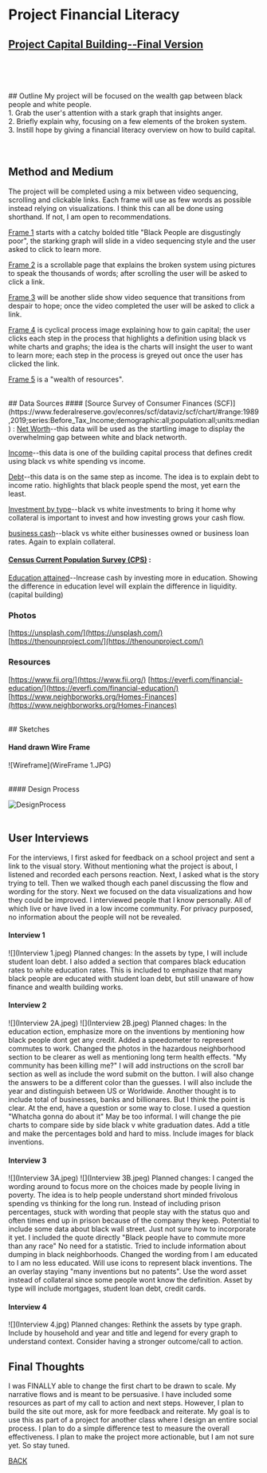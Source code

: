

# Project Financial Literacy
## [Project Capital Building--Final Version](https://preview.shorthand.com/heZYAiJ6IRXF9ffT)
<br><br>


<br>
## Outline
My project will be focused on the wealth gap between black people and white people. <br>
         1.     Grab the user's attention with a stark graph that insights anger.<br>
         2.     Briefly explain why, focusing on a few elements of the broken system.<br>
         3.     Instill hope by giving a financial literacy overview on how to build capital.
<br><br>


<br>

## Method and Medium
The project will be completed using a mix between video sequencing, scrolling and clickable links. Each frame will use as few words as possible instead relying on visualizations. I think this can all be done using shorthand. If not, I am open to recommendations. <br> 

 <ins>Frame 1</ins> starts with a catchy bolded title "Black People are disgustingly poor", the starking graph will slide in a video sequencing style and the user asked to click to learn more. <br> 
         
 <ins>Frame 2</ins> is a scrollable page that explains the broken system using pictures to speak the thousands of words; after scrolling the user will be asked to click a link. <br> 
          
 <ins>Frame 3</ins> will be another slide show video sequence that transitions from despair to hope; once the video completed the user will be asked to click a link. <br>  
  
 <ins>Frame 4</ins> is cyclical process image explaining how to gain capital; the user clicks each step in the process that highlights a definition using black vs white charts and graphs; the idea is the charts will insight the user to want to learn more; each step in the process is greyed out once the user has clicked the link. <br>
                
 <ins>Frame 5</ins> is a "wealth of resources". 

<br>
## Data Sources
#### [Source Survey of Consumer Finances (SCF)](https://www.federalreserve.gov/econres/scf/dataviz/scf/chart/#range:1989,2019;series:Before_Tax_Income;demographic:all;population:all;units:median) : 
   <ins>Net Worth</ins>--this data will be used as the startling image to display the overwhelming gap between white and black networth. 
  
   <ins>Income</ins>--this data is one of the building capital process that defines credit using black vs white spending vs income. 
  
   <ins>Debt</ins>--this data is on the same step as income. The idea is to explain debt to income ratio. highlights that black people spend the most, yet earn the least. 
   
   <ins>Investment by type</ins>--black vs white investments to bring it home why collateral is important to invest and how investing grows your cash flow.
   
   <ins>business cash</ins>--black vs white either businesses owned or business loan rates. Again to explain collateral.
  
#### [Census Current Population Survey (CPS)](https://www.census.gov/data/datasets/time-series/demo/cps/cps-asec.2019.html) : 
  <ins>Education attained</ins>--Increase cash by investing more in education. Showing the difference in education level will explain  the difference in liquidity. (capital building)
  
 ### Photos
   [https://unsplash.com/](https://unsplash.com/)
   [https://thenounproject.com/](https://thenounproject.com/)
 ### Resources
   [https://www.fii.org/](https://www.fii.org/)
   [https://everfi.com/financial-education/](https://everfi.com/financial-education/)
   [https://www.neighborworks.org/Homes-Finances](https://www.neighborworks.org/Homes-Finances)
<br>


<br>
## Sketches

#### Hand drawn Wire Frame

![Wireframe](WireFrame 1.JPG)

<br>
#### Design Process

![DesignProcess](Drafts.JPG)
<br><br>


## User Interviews

For the interviews, I first asked for feedback on a school project and sent a link to the visual story. Without mentioning what the project is about, I listened and recorded each persons reaction. Next, I asked what is the story trying to tell. Then we walked though each panel discussing the flow and wording for the story. Next we focused on the data visualizations and how they could be improved. I interviewed people that I know personally. All of which live or have lived in a low income community. For privacy purposed, no information about the people will not be revealed. 

#### Interview 1

![](Interview 1.jpeg)
Planned changes: In the assets by type, I will include student loan debt. I also added a section that compares black education rates to white education rates. This is included to emphasize that many black people are educated with student loan debt, but still unaware of how finance and wealth building works. 

#### Interview 2

![](Interview 2A.jpeg)
![](Interview 2B.jpeg)
Planned chages: In the education ection, emphasize more on the inventions by mentioning how black people dont get any credit. Added a speedometer to represent commutes to work. Changed the photos in the hazardous neighborhood section to be clearer as well as mentioning long term health effects. "My community has been killing me?" I will add instructions on the scroll bar section as well as include the word submit on the button. I will also change the answers to be a different color than the guesses. I will also include the year and distinguish between US or Worldwide. Another thought is to include total of businesses, banks and billionares. But I think the point is clear. At the end, have a question or some way to close. I used a question "Whatcha gonna do about it" May be too informal. I will change the pie charts to compare side by side black v white graduation dates. Add a title and make the percentages bold and hard to miss. Include images for black inventions. 


#### Interview 3

![](Interview 3A.jpeg)
![](Interview 3B.jpeg)
Planned changes: I canged the wording around to focus more on the choices made by people living in poverty. The idea is to help people understand short minded frivolous spending vs thinking for the long run. Instead of including prison percentages, stuck with wording that people stay with the status quo and often times end up in prison because of the company they keep. Potential to include some data about black wall street. Just not sure how to incorporate it yet. I included the quote directly "Black people have to commute more than any race" No need for a statistic. Tried to include information about dumping in black neighborhoods. Changed the wording from I am educated to I am no less educated. Will use icons to represent black inventions. The an overlay staying "many inventions but no patents". Use the word asset instead of collateral since some people wont know the definition. Asset by type will include mortgages, student loan debt, credit cards. 

#### Interview 4

![](Interview 4.jpg)
Planned changes: Rethink the assets by type graph. Include by household and year and title and legend for every graph to understand context. Consider having a stronger outcome/call to action. 





## Final Thoughts
 I was FINALLY able to change the first chart to be drawn to scale. My narrative flows and is meant to be persuasive. I have included some resources as part of my call to action and next steps. However, I plan to build the site out more, ask for more feedback and reiterate. My goal is to use this as part of a project for another class where I design an entire social process. I plan to do a simple difference test to measure the overall effectiveness. I plan to make the project more actionable, but I am not sure yet. So stay tuned.  

[BACK](/README.md)




